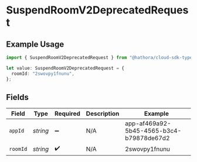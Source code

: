 # SuspendRoomV2DeprecatedRequest

## Example Usage

```typescript
import { SuspendRoomV2DeprecatedRequest } from "@hathora/cloud-sdk-typescript/models/operations";

let value: SuspendRoomV2DeprecatedRequest = {
  roomId: "2swovpy1fnunu",
};
```

## Fields

| Field                                    | Type                                     | Required                                 | Description                              | Example                                  |
| ---------------------------------------- | ---------------------------------------- | ---------------------------------------- | ---------------------------------------- | ---------------------------------------- |
| `appId`                                  | *string*                                 | :heavy_minus_sign:                       | N/A                                      | app-af469a92-5b45-4565-b3c4-b79878de67d2 |
| `roomId`                                 | *string*                                 | :heavy_check_mark:                       | N/A                                      | 2swovpy1fnunu                            |